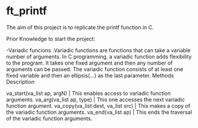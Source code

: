 # ft_printf

The aim of this project is to replicate the printf function in C.

Prior Knowledge to start the project:

-Variadic funcions
  .Variadic functions are functions that can take a variable number of arguments. In C programming, a variadic function adds flexibility to the program. It takes one fixed argument and then any number of arguments can be passed. The variadic function consists of at least one fixed variable and then an ellipsis(…) as the last parameter.
        Methods                                       Description


va_start(va_list ap, argN)	| This enables access to variadic function arguments.
va_arg(va_list ap, type)	| This one accesses the next variadic function argument.
va_copy(va_list dest, va_list src)	| This makes a copy of the variadic function arguments.
va_end(va_list ap)	| This ends the traversal of the variadic function arguments.
